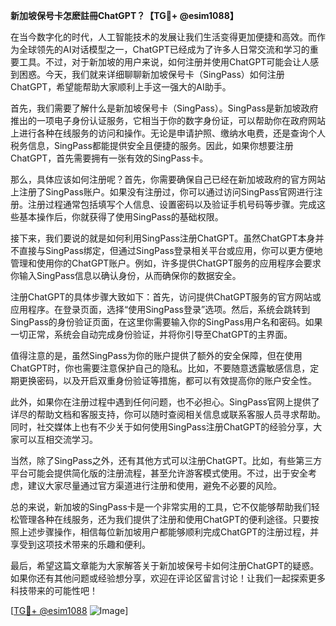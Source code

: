 **新加坡保号卡怎麽註冊ChatGPT？【TG💪+ @esim1088】**

在当今数字化的时代，人工智能技术的发展让我们生活变得更加便捷和高效。而作为全球领先的AI对话模型之一，ChatGPT已经成为了许多人日常交流和学习的重要工具。不过，对于新加坡的用户来说，如何注册并使用ChatGPT可能会让人感到困惑。今天，我们就来详细聊聊新加坡保号卡（SingPass）如何注册ChatGPT，希望能帮助大家顺利上手这一强大的AI助手。

首先，我们需要了解什么是新加坡保号卡（SingPass）。SingPass是新加坡政府推出的一项电子身份认证服务，它相当于你的数字身份证，可以帮助你在政府网站上进行各种在线服务的访问和操作。无论是申请护照、缴纳水电费，还是查询个人税务信息，SingPass都能提供安全且便捷的服务。因此，如果你想要注册ChatGPT，首先需要拥有一张有效的SingPass卡。

那么，具体应该如何注册呢？首先，你需要确保自己已经在新加坡政府的官方网站上注册了SingPass账户。如果没有注册过，你可以通过访问SingPass官网进行注册。注册过程通常包括填写个人信息、设置密码以及验证手机号码等步骤。完成这些基本操作后，你就获得了使用SingPass的基础权限。

接下来，我们要说的就是如何利用SingPass注册ChatGPT。虽然ChatGPT本身并不直接与SingPass绑定，但通过SingPass登录相关平台或应用，你可以更方便地管理和使用你的ChatGPT账户。例如，许多提供ChatGPT服务的应用程序会要求你输入SingPass信息以确认身份，从而确保你的数据安全。

注册ChatGPT的具体步骤大致如下：首先，访问提供ChatGPT服务的官方网站或应用程序。在登录页面，选择“使用SingPass登录”选项。然后，系统会跳转到SingPass的身份验证页面，在这里你需要输入你的SingPass用户名和密码。如果一切正常，系统会自动完成身份验证，并将你引导至ChatGPT的主界面。

值得注意的是，虽然SingPass为你的账户提供了额外的安全保障，但在使用ChatGPT时，你也需要注意保护自己的隐私。比如，不要随意透露敏感信息，定期更换密码，以及开启双重身份验证等措施，都可以有效提高你的账户安全性。

此外，如果你在注册过程中遇到任何问题，也不必担心。SingPass官网上提供了详尽的帮助文档和客服支持，你可以随时查阅相关信息或联系客服人员寻求帮助。同时，社交媒体上也有不少关于如何使用SingPass注册ChatGPT的经验分享，大家可以互相交流学习。

当然，除了SingPass之外，还有其他方式可以注册ChatGPT。比如，有些第三方平台可能会提供简化版的注册流程，甚至允许游客模式使用。不过，出于安全考虑，建议大家尽量通过官方渠道进行注册和使用，避免不必要的风险。

总的来说，新加坡的SingPass卡是一个非常实用的工具，它不仅能够帮助我们轻松管理各种在线服务，还为我们提供了注册和使用ChatGPT的便利途径。只要按照上述步骤操作，相信每位新加坡用户都能够顺利完成ChatGPT的注册过程，并享受到这项技术带来的乐趣和便利。

最后，希望这篇文章能为大家解答关于新加坡保号卡如何注册ChatGPT的疑惑。如果你还有其他问题或经验想分享，欢迎在评论区留言讨论！让我们一起探索更多科技带来的可能性吧！

[[TG💪+ @esim1088](https://t.me/s/esim1088) ![Image](https://i.postimg.cc/4NQfJmqS/Snipaste-2025-05-13-00-14-12.png)]
